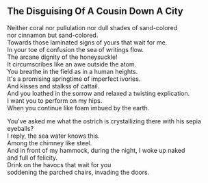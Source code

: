The Disguising Of A Cousin Down A City
--------------------------------------
Neither coral nor pullulation nor dull shades of sand-colored  
nor cinnamon but sand-colored.  
Towards those laminated signs of yours that wait for me.  
In your toe of confusion the sea of writings flow.  
The arcane dignity of the honeysuckle!  
It circumscribes like an awe outside the atom.  
You breathe in the field as in a human heights.  
It's a promising springtime of imperfect ivories.  
And kisses and stalkss of cattail.  
And you loathed in the sorrow and relaxed a twisting explication.  
I want you to perform on my hips.  
When you continue like foam imbued by the earth.  
  
You've asked me what the ostrich is crystallizing there with his sepia eyeballs?  
I reply, the sea water knows this.  
Among the chimney like steel.  
And in front of my hammock, during the night, I woke up naked  
and full of felicity.  
Drink on the havocs that wait for you  
soddening the parched chairs, invading the doors.  
